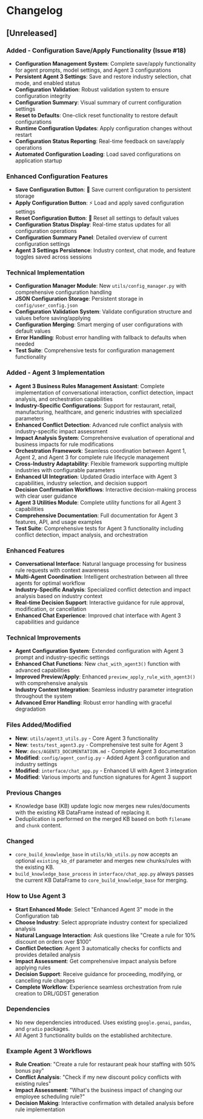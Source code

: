 # Changelog

## [Unreleased]

### Added - Configuration Save/Apply Functionality (Issue #18)
- **Configuration Management System**: Complete save/apply functionality for agent prompts, model settings, and Agent 3 configurations
- **Persistent Agent 3 Settings**: Save and restore industry selection, chat mode, and enabled status
- **Configuration Validation**: Robust validation system to ensure configuration integrity
- **Configuration Summary**: Visual summary of current configuration settings
- **Reset to Defaults**: One-click reset functionality to restore default configurations
- **Runtime Configuration Updates**: Apply configuration changes without restart
- **Configuration Status Reporting**: Real-time feedback on save/apply operations
- **Automated Configuration Loading**: Load saved configurations on application startup

### Enhanced Configuration Features
- **Save Configuration Button**: 💾 Save current configuration to persistent storage
- **Apply Configuration Button**: ⚡ Load and apply saved configuration settings
- **Reset Configuration Button**: 🔄 Reset all settings to default values
- **Configuration Status Display**: Real-time status updates for all configuration operations
- **Configuration Summary Panel**: Detailed overview of current configuration settings
- **Agent 3 Settings Persistence**: Industry context, chat mode, and feature toggles saved across sessions

### Technical Implementation
- **Configuration Manager Module**: New `utils/config_manager.py` with comprehensive configuration handling
- **JSON Configuration Storage**: Persistent storage in `config/user_config.json`
- **Configuration Validation System**: Validate configuration structure and values before saving/applying
- **Configuration Merging**: Smart merging of user configurations with default values
- **Error Handling**: Robust error handling with fallback to defaults when needed
- **Test Suite**: Comprehensive tests for configuration management functionality

### Added - Agent 3 Implementation
- **Agent 3 Business Rules Management Assistant**: Complete implementation of conversational interaction, conflict detection, impact analysis, and orchestration capabilities
- **Industry-Specific Configurations**: Support for restaurant, retail, manufacturing, healthcare, and generic industries with specialized parameters
- **Enhanced Conflict Detection**: Advanced rule conflict analysis with industry-specific impact assessment
- **Impact Analysis System**: Comprehensive evaluation of operational and business impacts for rule modifications
- **Orchestration Framework**: Seamless coordination between Agent 1, Agent 2, and Agent 3 for complete rule lifecycle management
- **Cross-Industry Adaptability**: Flexible framework supporting multiple industries with configurable parameters
- **Enhanced UI Integration**: Updated Gradio interface with Agent 3 capabilities, industry selection, and decision support
- **Decision Confirmation Workflows**: Interactive decision-making process with clear user guidance
- **Agent 3 Utilities Module**: Complete utility functions for all Agent 3 capabilities
- **Comprehensive Documentation**: Full documentation for Agent 3 features, API, and usage examples
- **Test Suite**: Comprehensive tests for Agent 3 functionality including conflict detection, impact analysis, and orchestration

### Enhanced Features
- **Conversational Interface**: Natural language processing for business rule requests with context awareness
- **Multi-Agent Coordination**: Intelligent orchestration between all three agents for optimal workflow
- **Industry-Specific Analysis**: Specialized conflict detection and impact analysis based on industry context
- **Real-time Decision Support**: Interactive guidance for rule approval, modification, or cancellation
- **Enhanced Chat Experience**: Improved chat interface with Agent 3 capabilities and guidance

### Technical Improvements
- **Agent Configuration System**: Extended configuration with Agent 3 prompt and industry-specific settings
- **Enhanced Chat Functions**: New `chat_with_agent3()` function with advanced capabilities
- **Improved Preview/Apply**: Enhanced `preview_apply_rule_with_agent3()` with comprehensive analysis
- **Industry Context Integration**: Seamless industry parameter integration throughout the system
- **Advanced Error Handling**: Robust error handling with graceful degradation

### Files Added/Modified
- **New**: `utils/agent3_utils.py` - Core Agent 3 functionality
- **New**: `tests/test_agent3.py` - Comprehensive test suite for Agent 3
- **New**: `docs/AGENT3_DOCUMENTATION.md` - Complete Agent 3 documentation
- **Modified**: `config/agent_config.py` - Added Agent 3 configuration and industry settings
- **Modified**: `interface/chat_app.py` - Enhanced UI with Agent 3 integration
- **Modified**: Various imports and function signatures for Agent 3 support

### Previous Changes
- Knowledge base (KB) update logic now merges new rules/documents with the existing KB DataFrame instead of replacing it.
- Deduplication is performed on the merged KB based on both `filename` and `chunk` content.

### Changed
- `core_build_knowledge_base` in `utils/kb_utils.py` now accepts an optional `existing_kb_df` parameter and merges new chunks/rules with the existing KB.
- `build_knowledge_base_process` in `interface/chat_app.py` always passes the current KB DataFrame to `core_build_knowledge_base` for merging.

### How to Use Agent 3
- **Start Enhanced Mode**: Select "Enhanced Agent 3" mode in the Configuration tab
- **Choose Industry**: Select appropriate industry context for specialized analysis
- **Natural Language Interaction**: Ask questions like "Create a rule for 10% discount on orders over $100"
- **Conflict Detection**: Agent 3 automatically checks for conflicts and provides detailed analysis
- **Impact Assessment**: Get comprehensive impact analysis before applying rules
- **Decision Support**: Receive guidance for proceeding, modifying, or cancelling rule changes
- **Complete Workflow**: Experience seamless orchestration from rule creation to DRL/GDST generation

### Dependencies
- No new dependencies introduced. Uses existing `google.genai`, `pandas`, and `gradio` packages.
- All Agent 3 functionality builds on the established architecture.

### Example Agent 3 Workflows
- **Rule Creation**: "Create a rule for restaurant peak hour staffing with 50% bonus pay"
- **Conflict Analysis**: "Check if my new discount policy conflicts with existing rules"
- **Impact Assessment**: "What's the business impact of changing our employee scheduling rule?"
- **Decision Making**: Interactive confirmation with detailed analysis before rule implementation
